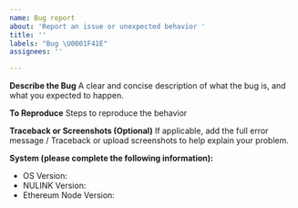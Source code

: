 ```yaml
---
name: Bug report
about: 'Report an issue or unexpected behavior '
title: ''
labels: "Bug \U0001F41E"
assignees: ''

---
```


**Describe the Bug**
A clear and concise description of what the bug is, and what you expected to happen.

**To Reproduce**
Steps to reproduce the behavior

**Traceback or Screenshots (Optional)**
If applicable, add the full error message / Traceback or upload screenshots to help explain your problem.

**System (please complete the following information):**
 - OS Version:
 - NULINK Version:
 - Ethereum Node Version:  
